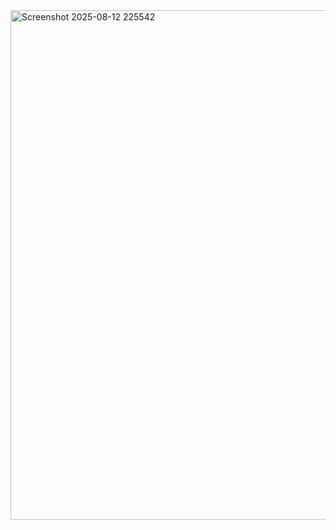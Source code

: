 <img width="985" height="815" alt="Screenshot 2025-08-12 225542" src="https://github.com/user-attachments/assets/59b187ee-5075-43b8-8eb2-4311435dfa64" />
